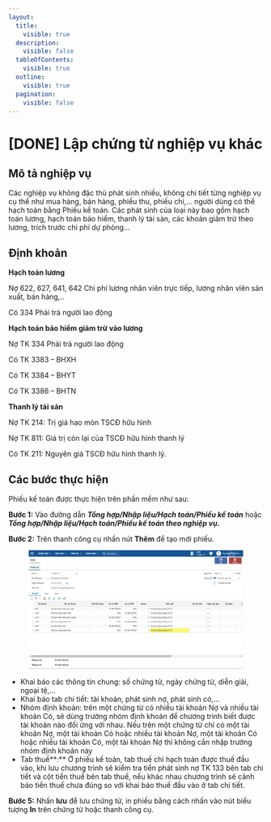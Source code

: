 ```yaml
---
layout:
  title:
    visible: true
  description:
    visible: false
  tableOfContents:
    visible: true
  outline:
    visible: true
  pagination:
    visible: false
---
```


# \[DONE] Lập chứng từ nghiệp vụ khác

## Mô tả nghiệp vụ

Các nghiệp vụ không đặc thù phát sinh nhiều, không chi tiết từng nghiệp vụ cụ thể như mua hàng, bán hàng, phiếu thu, phiếu chi,... người dùng có thể hạch toán bằng Phiếu kế toán. Các phát sinh của loại này bao gồm hạch toán lương, hạch toán bảo hiểm, thanh lý tài sản, các khoản giảm trừ theo lương, trích trước chi phí dự phòng...

## Định khoản

**Hạch toán lương**

Nợ 622, 627, 641, 642 Chi phí lương nhân viên trực tiếp, lương nhân viên sản xuất, bán hàng,..

Có 334 Phải trả người lao động

**Hạch toán bảo hiểm giảm trừ vào lương**

Nợ TK 334 Phải trả người lao động

Có TK 3383 – BHXH

Có TK 3384 – BHYT

Có TK 3386 – BHTN

**Thanh lý tài sản**

Nợ TK 214: Trị giá hao mòn TSCĐ hữu hình

Nợ TK 811: Giá trị còn lại của TSCĐ hữu hình thanh lý

Có TK 211: Nguyên giá TSCĐ hữu hình thanh lý.

## Các bước thực hiện

Phiếu kế toán được thực hiện trên phần mềm như sau:

**Bước 1:** Vào đường dẫn _**Tổng hợp/Nhập liệu/Hạch toán/Phiếu kế toán**_ hoặc _**Tổng hợp/Nhập liệu/Hạch toán/Phiếu kế toán theo nghiệp vụ.**_

**Bước 2:** Trên thanh công cụ nhấn nút **Thêm** để tạo mới phiếu.

<figure><img src="../../.gitbook/assets/Chứng từ nvk.png" alt=""><figcaption></figcaption></figure>

* Khai báo các thông tin chung: số chứng từ, ngày chứng từ, diễn giải, ngoại tệ,...
* Khai báo tab chi tiết: tài khoản, phát sinh nợ, phát sinh có,...
* Nhóm định khoản: trên một chứng từ có nhiều tài khoản Nợ và nhiều tài khoản Có, sẽ dùng trường nhóm định khoản để chương trình biết được tài khoản nào đối ứng với nhau. Nếu trên một chứng từ chỉ có một tài khoản Nợ, một tài khoản Có hoặc nhiều tài khoản Nợ, một tài khoản Có hoặc nhiều tài khoản Có, một tài khoản Nợ thì không cần nhập trường nhóm định khoản này
* Tab thuế**:** Ở phiếu kế toán, tab thuế chỉ hạch toán được thuế đầu vào, khi lưu chương trình sẽ kiểm tra tiền phát sinh nợ TK 133 bên tab chi tiết và cột tiền thuế bên tab thuế, nếu khác nhau chương trình sẽ cảnh báo tiền thuế chưa đúng so với khai báo thuế đầu vào ở tab chi tiết.

**Bước 5:** Nhấn **lưu** để lưu chứng từ, in phiếu bằng cách nhấn vào nút biểu tượng **In** trên chứng từ hoặc thanh công cụ.&#x20;

